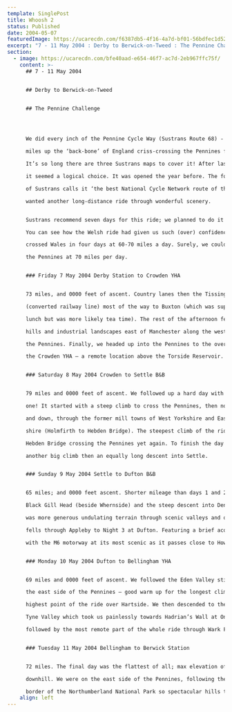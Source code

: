 ```yaml
---
template: SinglePost
title: Whoosh 2
status: Published
date: 2004-05-07
featuredImage: https://ucarecdn.com/f6387db5-4f16-4a7d-bf01-56bdfec1d527/
excerpt: "7 - 11 May 2004 : Derby to Berwick-on-Tweed : The Pennine Challenge"
section:
  - image: https://ucarecdn.com/bfe40aad-e654-46f7-ac7d-2eb967ffc75f/
    content: >-
      ## 7 - 11 May 2004


      ## Derby to Berwick-on-Tweed


      ## The Pennine Challenge




      We did every inch of the Pennine Cycle Way (Sustrans Route 68) - 350

      miles up the ‘back-bone’ of England criss-crossing the Pennines four times.

      It’s so long there are three Sustrans maps to cover it! After last year’s ride

      it seemed a logical choice. It was opened the year before. The founder

      of Sustrans calls it ‘the best National Cycle Network route of the lot’. We

      wanted another long-distance ride through wonderful scenery.


      Sustrans recommend seven days for this ride; we planned to do it in five.

      You can see how the Welsh ride had given us such (over) confidence. We

      crossed Wales in four days at 60-70 miles a day. Surely, we could manage

      the Pennines at 70 miles per day.


      ### Friday 7 May 2004 Derby Station to Crowden YHA


      73 miles, and 0000 feet of ascent. Country lanes then the Tissington Trail

      (converted railway line) most of the way to Buxton (which was supposed to be

      lunch but was more likely tea time). The rest of the afternoon featured tough

      hills and industrial landscapes east of Manchester along the western slopes of

      the Pennines. Finally, we headed up into the Pennines to the overnight stop at

      the Crowden YHA – a remote location above the Torside Reservoir.


      ### Saturday 8 May 2004 Crowden to Settle B&B


      79 miles and 0000 feet of ascent. We followed up a hard day with a harder

      one! It started with a steep climb to cross the Pennines, then northwest, up

      and down, through the former mill towns of West Yorkshire and East Lanca-

      shire (Holmfirth to Hebden Bridge). The steepest climb of the ride, was out of

      Hebden Bridge crossing the Pennines yet again. To finish the day there was

      another big climb then an equally long descent into Settle.


      ### Sunday 9 May 2004 Settle to Dufton B&B


      65 miles; and 0000 feet ascent. Shorter mileage than days 1 and 2 and after

      Black Gill Head (beside Whernside) and the steep descent into Dentdale it

      was more generous undulating terrain through scenic valleys and over gentler

      fells through Appleby to Night 3 at Dufton. Featuring a brief acquaintance

      with the M6 motorway at its most scenic as it passes close to Howgill Fells.


      ### Monday 10 May 2004 Dufton to Bellingham YHA


      69 miles and 0000 feet of ascent. We followed the Eden Valley still hugging

      the east side of the Pennines – good warm up for the longest climb to the

      highest point of the ride over Hartside. We then descended to the South

      Tyne Valley which took us painlessly towards Hadrian’s Wall at Once Brewed

      followed by the most remote part of the whole ride through Wark Forest.


      ### Tuesday 11 May 2004 Bellingham to Berwick Station


      72 miles. The final day was the flattest of all; max elevation of 280m and net

      downhill. We were on the east side of the Pennines, following the eastern

      border of the Northumberland National Park so spectacular hills to the left.
    align: left
---
```

